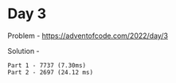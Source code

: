 # Day 3

Problem - https://adventofcode.com/2022/day/3

Solution - 

```
Part 1 - 7737 (7.30ms)
Part 2 - 2697 (24.12 ms)
```